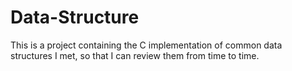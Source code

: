 # Data-Structure

This is a project containing the C implementation of common data structures I met, so that I can review them from time to time.
